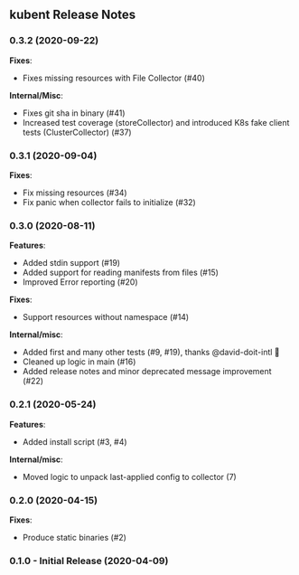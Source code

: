 ## kubent Release Notes

### 0.3.2 (2020-09-22)

**Fixes**:
- Fixes missing resources with File Collector (#40)

**Internal/Misc**:
- Fixes git sha in binary (#41)
- Increased test coverage (storeCollector) and introduced K8s fake client tests (ClusterCollector) (#37)

### 0.3.1 (2020-09-04)

**Fixes**:
- Fix missing resources (#34)
- Fix panic when collector fails to initialize (#32)

### 0.3.0 (2020-08-11)

**Features**:
- Added stdin support (#19)
- Added support for reading manifests from files (#15)
- Improved Error reporting (#20)

**Fixes**:
- Support resources without namespace (#14)

**Internal/misc**:
- Added first and many other tests (#9, #19), thanks @david-doit-intl 🚀
- Cleaned up logic in main (#16)
- Added release notes and minor deprecated message improvement (#22)

### 0.2.1 (2020-05-24)

**Features**:
- Added install script (#3, #4)

**Internal/misc**:
- Moved logic to unpack last-applied config to collector (7)

### 0.2.0 (2020-04-15)

**Fixes**:
- Produce static binaries (#2)

### 0.1.0 - Initial Release (2020-04-09)
